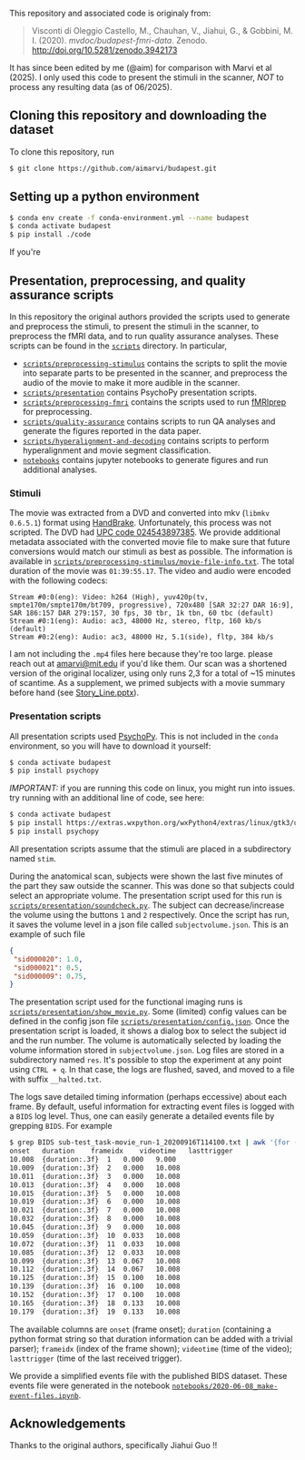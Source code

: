 This repository and associated code is originaly from:

> Visconti di Oleggio Castello, M., Chauhan,  V., Jiahui, G., & Gobbini, M. I. (2020).  *mvdoc/budapest-fmri-data*. Zenodo.  http://doi.org/10.5281/zenodo.3942173

It has since been edited by me (@aim) for comparison with Marvi et al (2025). I only used this code to present the stimuli in the scanner, *NOT* to process any resulting data (as of 06/2025).

## Cloning this repository and downloading the dataset

To clone this repository, run

```bash
$ git clone https://github.com/aimarvi/budapest.git
```

## Setting up a python environment
```bash
$ conda env create -f conda-environment.yml --name budapest
$ conda activate budapest
$ pip install ./code
```

If you're 

## Presentation, preprocessing, and quality assurance scripts

In this repository the original authors provided the scripts used to generate and preprocess the stimuli, to present the stimuli in the scanner, to preprocess the fMRI data, and to run quality assurance analyses. These scripts can be found in the [`scripts`](scripts) directory. In particular,

- [`scripts/preprocessing-stimulus`](scripts/preprocessing-stimulus) contains the scripts to
  split the movie into separate parts to be presented in the scanner, and preprocess the audio of the movie to make it more audible in the scanner.
- [`scripts/presentation`](scripts/presentation) contains PsychoPy presentation scripts.
- [`scripts/preprocessing-fmri`](scripts/preprocessing-fmri) contains the scripts used to run [fMRIprep](https://fmriprep.readthedocs.io/) for preprocessing.
- [`scripts/quality-assurance`](scripts/quality-assurance) contains scripts to run QA analyses and generate the figures reported in the data paper.
- [`scripts/hyperalignment-and-decoding`](hyperalignment-and-decoding) contains scripts to perform hyperalignment and movie segment classification.
- [`notebooks`](notebooks) contains jupyter notebooks to generate figures and run additional analyses.

### Stimuli

The movie was extracted from a DVD and converted into mkv (`libmkv 0.6.5.1`) format using [HandBrake](https://handbrake.fr/). Unfortunately, this process was not scripted. The DVD had [UPC code 024543897385](https://www.upcitemdb.com/upc/24543897385). We provide additional metadata associated with the converted movie file to make sure that future conversions would match our stimuli as best as possible. The information is available in [`scripts/preprocessing-stimulus/movie-file-info.txt`](scripts/preprocessing-stimulus/movie-file-info.txt). The total duration of the movie was `01:39:55.17`. The video and audio were encoded with the following codecs:

```
Stream #0:0(eng): Video: h264 (High), yuv420p(tv, smpte170m/smpte170m/bt709, progressive), 720x480 [SAR 32:27 DAR 16:9], SAR 186:157 DAR 279:157, 30 fps, 30 tbr, 1k tbn, 60 tbc (default)
Stream #0:1(eng): Audio: ac3, 48000 Hz, stereo, fltp, 160 kb/s (default)
Stream #0:2(eng): Audio: ac3, 48000 Hz, 5.1(side), fltp, 384 kb/s
```
I am not including the `.mp4` files here because they're too large. please reach out at amarvi@mit.edu if you'd like them. Our scan was a shortened version of the original localizer, using only runs 2,3 for a total of ~15 minutes of scantime. As a supplement, we primed subjects with a movie summary before hand (see [Story_Line.pptx](Story_Line.pptx)). 


### Presentation scripts

All presentation scripts used [PsychoPy](https://www.psychopy.org/). This is not included in the `conda` environment, so you will have to download it yourself:

```bash
$ conda activate budapest
$ pip install psychopy
```

*IMPORTANT:* if you are running this code on linux, you might run into issues. try running with an additional line of code, see here:

```bash
$ conda activate budapest
$ pip install https://extras.wxpython.org/wxPython4/extras/linux/gtk3/ubuntu-22.04/wxPython-4.2.1-cp310-cp310-linux_x86_64.whl
$ pip install psychopy
```

All presentation scripts assume that the stimuli are placed in a subdirectory named `stim`.

During the anatomical scan, subjects were shown the last five minutes of the part they saw outside the scanner. This was done so that subjects could select an appropriate volume. The presentation script used for this run is [`scripts/presentation/soundcheck.py`](scripts/presentation/soundcheck.py). The subject can decrease/increase the volume using the buttons `1` and `2` respectively. Once the script has run, it saves the volume level in a json file called `subjectvolume.json`. This is an example of such file

```json
{
 "sid000020": 1.0,
 "sid000021": 0.5,
 "sid000009": 0.75,
}
```

The presentation script used for the functional imaging runs is [`scripts/presentation/show_movie.py`](scripts/presentation/show_movie.py). Some (limited) config values can be defined in the config json file [`scripts/presentation/config.json`](scripts/presentation/config.json). Once the presentation script is loaded, it shows a dialog box to select the subject id and the run number. The volume is automatically selected by loading the volume information stored in `subjectvolume.json`. Log files are stored in a subdirectory named `res`. It's possible to stop the experiment at any point using `CTRL + q`. In that case, the logs are flushed, saved, and moved to a file with suffix `__halted.txt`. 

The logs save detailed timing information (perhaps eccessive) about each frame. By default, useful information for extracting event files is logged with a `BIDS` log level. Thus, one can easily generate a detailed events file by grepping `BIDS`. For example

```bash
$ grep BIDS sub-test_task-movie_run-1_20200916T114100.txt | awk '{for (i=3; i<NF; i++) printf $i"\t";print $NF}' | head -20
onset	duration	frameidx	videotime	lasttrigger
10.008	{duration:.3f}	1	0.000	9.000
10.009	{duration:.3f}	2	0.000	10.008
10.011	{duration:.3f}	3	0.000	10.008
10.013	{duration:.3f}	4	0.000	10.008
10.015	{duration:.3f}	5	0.000	10.008
10.019	{duration:.3f}	6	0.000	10.008
10.021	{duration:.3f}	7	0.000	10.008
10.032	{duration:.3f}	8	0.000	10.008
10.045	{duration:.3f}	9	0.000	10.008
10.059	{duration:.3f}	10	0.033	10.008
10.072	{duration:.3f}	11	0.033	10.008
10.085	{duration:.3f}	12	0.033	10.008
10.099	{duration:.3f}	13	0.067	10.008
10.112	{duration:.3f}	14	0.067	10.008
10.125	{duration:.3f}	15	0.100	10.008
10.139	{duration:.3f}	16	0.100	10.008
10.152	{duration:.3f}	17	0.100	10.008
10.165	{duration:.3f}	18	0.133	10.008
10.179	{duration:.3f}	19	0.133	10.008
```

The available columns are `onset` (frame onset); `duration` (containing a python format string so that duration information can be added with a trivial parser); `frameidx` (index of the frame shown); `videotime` (time of the video); `lasttrigger` (time of the last received trigger).

We provide a simplified events file with the published BIDS dataset. These events file were generated in the notebook  [`notebooks/2020-06-08_make-event-files.ipynb`](notebooks/2020-06-08_make-event-files.ipynb).


## Acknowledgements

Thanks to the original authors, specifically Jiahui Guo !!
